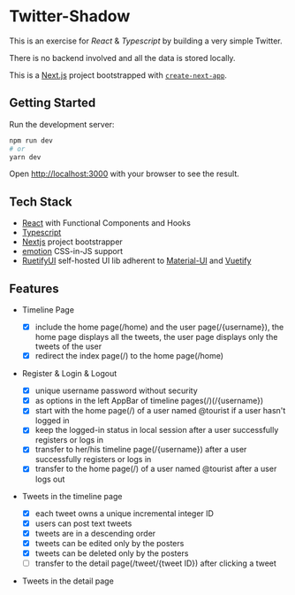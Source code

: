 # Twitter-Shadow

This is an exercise for _React_ & _Typescript_ by building a very simple Twitter.

There is no backend involved and all the data is stored locally.

This is a [Next.js](https://nextjs.org/) project bootstrapped with [`create-next-app`](https://github.com/vercel/next.js/tree/canary/packages/create-next-app).

## Getting Started

Run the development server:

```bash
npm run dev
# or
yarn dev
```

Open [http://localhost:3000](http://localhost:3000) with your browser to see the result.

## Tech Stack

- [React](https://reactjs.org/docs/hooks-intro.html) with Functional Components and Hooks
- [Typescript](https://www.typescriptlang.org/docs/handbook/2/types-from-types.html)
- [Nextjs](https://nextjs.org/docs/getting-started) project bootstrapper
- [emotion](https://github.com/emotion-js/emotion) CSS-in-JS support
- [RuetifyUI](https://github.com/KyLoc20/Ruetify-UI) self-hosted UI lib adherent to [Material-UI](https://mui.com/) and [Vuetify](https://vuetifyjs.com/en/)

## Features

- Timeline Page

  - [x] include the home page(/home) and the user page(/{username}),
        the home page displays all the tweets, the user page displays only the tweets of the user
  - [x] redirect the index page(/) to the home page(/home)

- Register & Login & Logout

  - [x] unique username password without security
  - [x] as options in the left AppBar of timeline pages(/)(/{username})
  - [x] start with the home page(/) of a user named @tourist if a user hasn't logged in
  - [x] keep the logged-in status in local session after a user successfully registers or logs in
  - [x] transfer to her/his timeline page(/{username}) after a user successfully registers or logs in
  - [x] transfer to the home page(/) of a user named @tourist after a user logs out

- Tweets in the timeline page

  - [x] each tweet owns a unique incremental integer ID
  - [x] users can post text tweets
  - [x] tweets are in a descending order
  - [x] tweets can be edited only by the posters
  - [x] tweets can be deleted only by the posters
  - [ ] transfer to the detail page(/tweet/{tweet ID}) after clicking a tweet

- Tweets in the detail page
